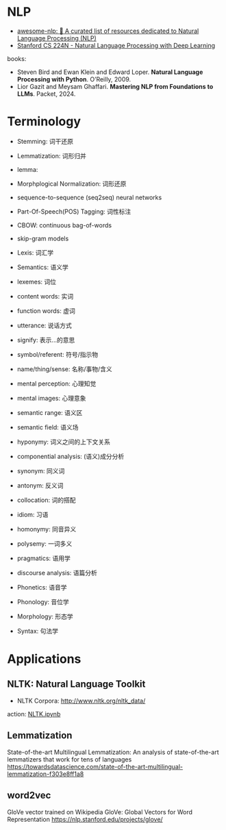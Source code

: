 # NLP

* [awesome-nlp: 📖 A curated list of resources dedicated to Natural Language Processing (NLP)](https://github.com/keon/awesome-nlp)
* [Stanford CS 224N - Natural Language Processing with Deep Learning](https://web.stanford.edu/class/cs224n/)

books:
* Steven Bird and Ewan Klein and Edward Loper. **Natural Language Processing with Python**.	O’Reilly, 2009.
* Lior Gazit and Meysam Ghaffari. **Mastering NLP from Foundations to LLMs**. Packet, 2024.

# Terminology

* Stemming: 词干还原
* Lemmatization: 词形归并
* lemma:
* Morphplogical Normalization: 词形还原
* sequence-to-sequence (seq2seq) neural networks
* Part-Of-Speech(POS) Tagging: 词性标注

* CBOW: continuous bag-of-words
* skip-gram models

* Lexis: 词汇学

* Semantics: 语义学
* lexemes: 词位
* content words: 实词
* function words: 虚词
* utterance: 说话方式
* signify: 表示...的意思
* symbol/referent: 符号/指示物
* name/thing/sense: 名称/事物/含义
* mental perception: 心理知觉
* mental images: 心理意象
* semantic range: 语义区
* semantic field: 语义场
* hyponymy: 词义之间的上下文关系
* componential analysis: (语义)成分分析
* synonym: 同义词
* antonym: 反义词

* collocation: 词的搭配
* idiom: 习语
* homonymy: 同音异义
* polysemy: 一词多义
* pragmatics: 语用学
* discourse analysis: 语篇分析

* Phonetics: 语音学

* Phonology: 音位学

* Morphology: 形态学

* Syntax: 句法学

# Applications

## NLTK: Natural Language Toolkit
* NLTK Corpora: http://www.nltk.org/nltk_data/

action: [NLTK.ipynb](./notebooks/tools/nltk/_NLTK.ipynb)

## Lemmatization

State-of-the-art Multilingual Lemmatization: An analysis of state-of-the-art lemmatizers that work for tens of languages
https://towardsdatascience.com/state-of-the-art-multilingual-lemmatization-f303e8ff1a8

## word2vec

GloVe vector trained on Wikipedia
GloVe: Global Vectors for Word Representation
https://nlp.stanford.edu/projects/glove/
